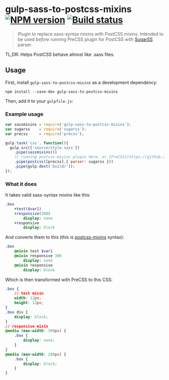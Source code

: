 # gulp-sass-to-postcss-mixins [![NPM version][npm-image]][npm-url] [![Build status][travis-image]][travis-url]
> Plugin to replace sass-syntax mixins with PostCSS mixins. Intended to be used *before* running PreCSS plugin for PostCSS with [SugarSS](https://github.com/postcss/sugarss) parser. 

TL;DR: Helps PostCSS behave almost like .sass files.

## Usage

First, install `gulp-sass-to-postcss-mixins` as a development dependency:

```shell
npm install --save-dev gulp-sass-to-postcss-mixins
```

Then, add it to your `gulpfile.js`:

### Example usage
```javascript
var sassmixins = require('gulp-sass-to-postcss-mixins');
var sugarss    = require('sugarss');
var precss     = require('precss');

gulp.task('css', function(){
  gulp.src(['source/style.sass'])
    .pipe(sassmixins())
	// running postcss-mixins plugin here, or [PreCSS](https://github.com/jonathantneal/precss)
    .pipe(postcss([precss],{ parser: sugarss }))
    .pipe(gulp.dest('build/'));
});
```


### What it does
It takes valid sass-syntax mixins like this:
```sass
.box
	+test($var1)
	+responsive(300)
		display: none
	+responsive
		display: block
```
And converts them to this (this is [postcss-mixins](https://github.com/postcss/postcss-mixins) syntax):
```sass
.box
	@mixin test $var1 
	@mixin responsive 300 
		display: none
	@mixin responsive
		display: block
```
Which is then transformed with PreCSS to this CSS:
```css
.box {
    // test mixin
    width: 12px;
    height: 12px;
}
.box div {
    display: block;
}
// responsive mixin
@media (max-width: 300px) {
    .box {
        display: none;
    }
}
@media (max-width: 200px) {
    .box {
        display: block;
    }
}
```

[travis-url]: http://travis-ci.org/akella/gulp-sass-to-postcss-mixins
[travis-image]: https://secure.travis-ci.org/akella/gulp-sass-to-postcss-mixins.svg?branch=master
[npm-url]: https://npmjs.org/package/gulp-sass-to-postcss-mixins
[npm-image]: https://badge.fury.io/js/gulp-sass-to-postcss-mixins.svg